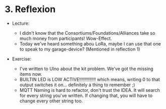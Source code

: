 # 3. Reflexion

* Lecture:
    * I didn't know that the Consortiums/Foundations/Alliances take so much money from participants! Wow-Effect.
    * Today we've heard something abou LoRa, maybe I can use that one to speak to my garage-device? (Mentioned in reflection 1)


* Exercise:
    * I've written to Ulno about the kit problem. We've got the missing items now.
	* BUILTIN LED is LOW ACTIVE!!!!!!!!!!!!! which means, writing 0 to that output switches it on... definitely a thing to remember ;)
    * MQTT Naming is hard to refactor, don't trust the IDEA. It will search for every string you've written. If changing that, you will have to change every other string too.
	
	
